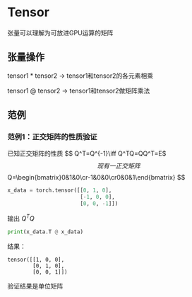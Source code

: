 # Tensor

张量可以理解为可放进GPU运算的矩阵

## 张量操作

tensor1 * tensor2 $\rightarrow$ tensor1和tensor2的各元素相乘

tensor1 @ tensor2 $\rightarrow$ tensor1和tensor2做矩阵乘法

## 范例

### 范例1：正交矩阵的性质验证

已知正交矩阵的性质
$$
Q^T=Q^{-1}\iff Q^TQ=QQ^T=E$​
$$
现有一正交矩阵 
$$
Q=\begin{bmatrix}0&1&0\cr-1&0&0\cr0&0&1\end{bmatrix}
$$

```python
x_data = torch.tensor([[0, 1, 0],
                       [-1, 0, 0],
                       [0, 0, -1]])
```

输出 $Q^TQ$

```python
print(x_data.T @ x_data)
```

结果：

```output
tensor([[1, 0, 0],
        [0, 1, 0],
        [0, 0, 1]])

```

验证结果是单位矩阵